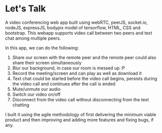 # Let's Talk
A video conferencing web app built using webRTC, peerJS, socket.io, nodeJS, expressJS, bodypix model of tensorflow, HTML, CSS and bootstrap.
This webapp supports video call between two peers and text chat among multiple peers.

In this app, we can do the following:
   1. Share our screen with the remote peer and the remote peer could also share their screen            simultaneously
   2. Blur our background, in case our room is messed up :P
   3. Record the meeting/screen and can play as well as download it
   4. Text chat could be started before the video call begins, persists during the video call and        continues after the call is ended
   5. Mute/unmute our audio
   6. Switch our video on/off
   7. Disconnect from the video call without disconnecting from the text chatting

I built it using the agile methodology of first delivering the minimum viable product and then improving and adding more features and fixing bugs, if any.
